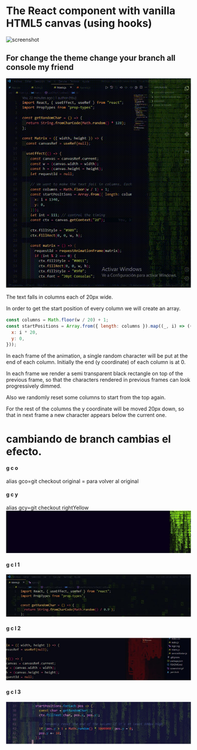 # The React component with vanilla HTML5 canvas (using hooks)

![screenshot](screenshot.gif)
## For change the theme change your branch all console my friend
![screenshot](rightyellow.gif)

The text falls in columns each of 20px wide.

In order to get the start position of every column we will create an array.

```javascript
const columns = Math.floor(w / 20) + 1;
const startPositions = Array.from({ length: columns }).map((_, i) => ({
  x: i * 20,
  y: 0,
}));
```

In each frame of the animation, a single random character will be put at the end of each column. Initially the end (y coordinate) of each column is at 0.

In each frame we render a semi transparent black rectangle on top of the previous frame, so that the characters rendered in previous frames can look progressively dimmed.

Also we randomly reset some columns to start from the top again.

For the rest of the columns the y coordinate will be moved 20px down, so that in next frame a new character appears below the current one.

# cambiando de branch cambias el efecto.

#### g c o
alias gco=git checkout original = para volver al original 
#### g c y
alias gcy=git checkout rightYellow
![screenshot](rightyellowTrim.jpg)

#### g c l 1
![screenshot](gcl1.png)

#### g c l 2
![screenshot](gcl2.png)

#### g c l 3
![screenshot](gcl3.png)